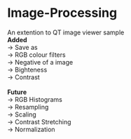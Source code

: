 # Image-Processing

An extention to QT image viewer sample<br>
<b>Added</b><br>
 -> Save as<br>
 -> RGB colour filters<br>
 -> Negative of a image<br>
 -> Bighteness<br>
 -> Contrast<br>
<br>
<b>Future </b><br>
 -> RGB Histograms<br>
 -> Resampling<br>
 -> Scaling<br>
 -> Contrast Stretching<br>
 -> Normalization<br>

